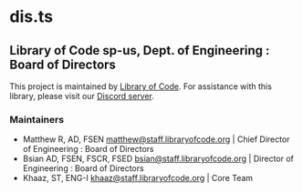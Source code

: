 # dis.ts
## Library of Code sp-us, Dept. of Engineering : Board of Directors

This project is maintained by [Library of Code](https://www.libraryofcode.org/). For assistance with this library, please visit our [Discord server](https://loc.sh/discord).


### Maintainers
- Matthew R, AD, FSEN <matthew@staff.libraryofcode.org> | Chief Director of Engineering : Board of Directors
- Bsian AD, FSEN, FSCR, FSED <bsian@staff.libraryofcode.org> | Director of Engineering : Board of Directors
- Khaaz, ST, ENG-I <khaaz@staff.libraryofcode.org> | Core Team
